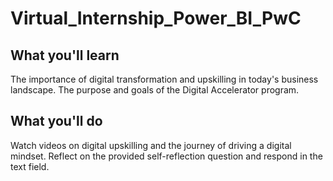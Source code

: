 # Virtual_Internship_Power_BI_PwC

## What you'll learn
The importance of digital transformation and upskilling in today's business landscape.
The purpose and goals of the Digital Accelerator program.
## What you'll do
Watch videos on digital upskilling and the journey of driving a digital mindset.
Reflect on the provided self-reflection question and respond in the text field.
